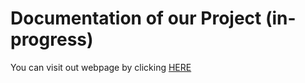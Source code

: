 # Documentation of our Project (in-progress)

You can visit out webpage by clicking [HERE](https://the-cohorts.greenriverdev.com/)
